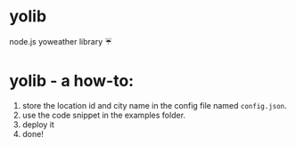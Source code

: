 # yolib
node.js yoweather library :umbrella:


# yolib - a how-to:

1. store the location id and city name in the config file named ``config.json``.
2. use the code snippet in the examples folder.
3. deploy it
4. done!
